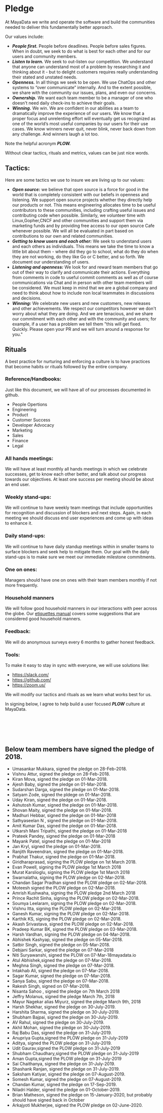 # Pledge

At MayaData we write and operate the software and build the communities needed to deliver this fundamentally better approach.

Our values include:
- _**People first.**_  People before deadlines.  People before sales figures.  When in doubt, we seek to do what is best for each other and for our users and community members.
- _**Listen to learn.**_  We seek to out-listen our competition.  We understand that anyone can understand most of a problem by researching it and thinking about it - but to delight customers requires really understanding their stated and unstated needs.
- _**Openness.**_  In all things we seek to be open.  We use ChatOps and other systems to “over communicate” internally.  And to the extent possible, we share with the community our issues, plans, and even our concerns.
- _**Ownership.**_  We want each team member to be a manager of one who doesn't need daily check-ins to achieve their goals.
- _**Winning.**_  We win.  We are confident in our abilities as a team to dramatically improve the experience of our users.  We know that a proper focus and unrelenting effort will eventually get us recognized as one of the world’s most useful companies by our users for their use cases.  We know winners never quit, never blink, never back down from any challenge.  And winners laugh a lot too.

Note the helpful acronym _**PLOW.**_

Without clear tactics, rituals and metrics, values can be just nice words.

## Tactics:

Here are some tactics we use to insure we are living up to our values:
- _**Open source:**_  we believe that open source is a force for good in the world that is completely consistent with our beliefs in openness and listening.  We support open source projects whether they directly help our products or not.  This means engineering allocates time to be useful contributors to these communities, including crafting useful issues and contributing code when possible.  Similarly, we volunteer time with Linux,Gopher,CNCF and other communities and support them via marketing funds and by providing free access to our open source Cafe whenever possible.  We will all be evaluated in part based on contributions to our own and related communities.
- _**Getting to know users and each other:**_  We seek to understand users and each others as individuals.  This means we take the time to know a little bit about them - where did they go to school, what do they do when they are not working, do they like Go or C better, and so forth.  We document our understanding of users.
- _**Listening and openness:**_  We look for and reward team members that go out of their way to clarify and communicate their actions.  Everything from comments in code to useful commit comments as well as of course communications via Chat and in person with other team members will be considered.  We must keep in mind that we are a global company and need to think about how to include non local teammates in discussions and decisions.
- _**Winning:**_ We celebrate new users and new customers, new releases and other achievements.  We respect our competitors however we don't worry about what they are doing.  And we are tenacious, and we share our commitment with each other and with the community and users; for example, if a user has a problem we tell them "this will get fixed.  Quickly.  Please open your PR and we will turn around a response for you."

## Rituals
A best practice for nurturing and enforcing a culture is to have practices that become habits or rituals followed by the entire company.

### Reference/Handbooks:
Just like this document, we will have all of our processes documented in github.
- People Opertions
- Engineering
- Product
- Customer Success
- Developer Advocacy
- Marketing
- Sales
- Finance
- Legal

### All hands meetings:
We will have at least monthly all hands meetings in which we celebrate successes, get to know each other better, and talk about our progress towards our objectives.  At least one success per meeting should be about an end user.

### Weekly stand-ups:
We will continue to have weekly team meetings that include opportunities for recognition and discussion of blockers and next steps.  Again, in each meeting we should discuss end user experiences and come up with ideas to enhance it.

### Daily stand-ups:
We will continue to have daily standup meetings within in smaller teams to surface blockers and seek help to mitigate them. Our goal with the daily stand-ups is to make sure we meet our immediate milestone commitments. 

### One on ones:
Managers should have one on ones with their team members monthly if not more frequently.

### Household manners
We will follow good household manners in our interactions with peer across the globe. Our [etiquettes manual](./process/etiquettes.md) covers some suggestions that are considered good household manners.

### Feedback:
We will do anonymous surveys every 6 months to gather honest feedback.

### Tools:
To make it easy to stay in sync with everyone, we will use solutions like:
- https://slack.com/
- https://github.com/
- https://zoom.us/

We will modify our tactics and rituals as we learn what works best for us.


In signing below, I agree to help build a user focused _**PLOW**_ culture at MayaData.

<br><br><br><br>
## Below team members have signed the pledge of 2018.

- Umasankar Mukkara, signed the pledge on 28-Feb-2018.
- Vishnu Attur, signed the pledge on 28-Feb-2018.
- Kiran Mova, signed the pledge on 01-Mar-2018.
- Ajesh Baby, signed the pledge on 01-Mar-2018.
- Sudarshan Darga, signed the pledge on 01-Mar-2018.
- Satyam Zode, signed the pldege on 01-Mar-2018.
- Uday Kiran, signed the pledge on 01-Mar-2018.
- Ashutosh Kumar, signed the pledge on 01-Mar-2018.
- Shovan Maity, signed the pledge on 01-Mar-2018.
- Madhuri Hebbar, signed the pledge on 01-Mar-2018
- Sathyaseelan N , signed the pledge on 01-Mar-2018.
- Amit Kumar Das, signed the pledge on 01-Mar-2018.
- Utkarsh Mani Tripathi, signed the pledge on 01-Mar-2018
- Prateek Pandey, signed the pledge on 01-Mar-2018
- Mayank Patel, signed the pledge on 01-Mar-2018
- Jan Kryl, signed the pledge on 01-Mar-2018.
- Ranjith Raveendran, signed the pledge on 01-Mar-2018.
- Prabhat Thakur, signed the pledge on 01-Mar-2018.
- Giridharaprasad, signing the PLOW pledge on 1st March 2018.
- Evan Powell, signing the PLOW pledge 1st March 2018
- Murat Karslioglu, signing the PLOW pledge 1st March 2018
- Swarnalatha, signing the PLOW pledge on 02-Mar-2018.
- Chandan Sagar Pradhan signed the PLOW pledge on 02-Mar-2018.
- Moteesh signed the PLOW pledge on 02-Mar-2018.
- Amrish Kushwaha, signing the PLOW pledge 2nd March 2018
- Prince Rachit Sinha, signing the PLOW pledge on 02-Mar-2018.
- Soumya Leelaram, signing the PLOW pledge on 02-Mar-2018.
- Vishnu Itta, signing the PLOW pledge on 02-Mar-2018.
- Ganesh Kumar, signing the PLOW pledge on 02-Mar-2018.
- Karthik KS, signing the PLOW pledge on 02-Mar-2018.
- Akash Srivastava, signed the PLOW pledge on 02-Mar-2018.
- Pradeep Kumar BK, signed the PLOW pledge on 03-Mar-2018.
- Harsh Vardhan, signing the PLOW pledge on 04-Mar-2018.
- Abhishek Kashyap, signed the pledge on 05-Mar-2018.
- Satbir Singh, signed the pledge on 05-Mar-2018.
- Debjani Sarkar, signed the pledge on 07-Mar-2018
- Niti Suryawanshi, signed the PLOW on 07-Mar-18mayadata.io
- Atul Abhishek,signed the pledge on 07-Mar-2018.
- Meghna Singh, signed the pledge on 07-Mar-2018.
- Intakhab Ali, signed the pledge on 07-Mar-2018.
- Sagar Kumar, signed the pledge on 07-Mar-2018.
- Sanya Sabu, signed the pledge on 07-Mar-2018.
- Rakesh Singh, signed on 07-Mar-2018.
- Nisanta Sahoo , signed the pledge on 7th March 2018
- Jeffry Molanus, signed the pledge March 7th, 2018
- Mayur Nagekar alias Miyurz, signed the pledge March 9th, 2018
- Harsh Shekhar, signed the pledge on 30-July-2019.
- Harshita Sharma, signed the pledge on 30-July-2019.
- Shubham Bajpai, signed the pledge on 30-July-2019.
- AV Rahul, signed the pledge on 30-July-2019.
- Akhil Mohan, signed the pledge on 30-July-2019.
- Raj Babu Das, signed the pledge on 31-July-2019.
- Anupriya Gupta,signed the PLOW pledge on 31-July-2019
- Aditya, signed the PLOW pledge on 31-July-2019.
- Udit Gaurav,signed the PLOW pledge on 31-July-2019
- Shubham Chaudhary,signed the PLOW pledge on 31-July-2019
- Aman Gupta,signed the PLOW pledge on 31-July-2019
- Sai Chaithanya, signed the pledge on 31-July-2019.
- Shashank Ranjan, signed the pledge on 31-July-2019.
- Saksham Katiyar, signed the pledge on 07-August-2019.
- Somesh Kumar, signed the pledge on 07-August-2019.
- Chandan Kumar, signed the pledge on 17-Sep-2019.
- Niladri Halder, signed the pledge on 01-October-2019.
- Brian Matheson, signed the pledge on 15-January-2020, but probably should have signed back in October
- Arkajyoti Mukherjee, signed the PLOW pledge on 02-June-2020.
